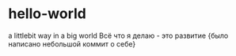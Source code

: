 # hello-world
a littlebit way in a big world
Всё что я делаю - это развитие
{было написано небольшой коммит о себе}
